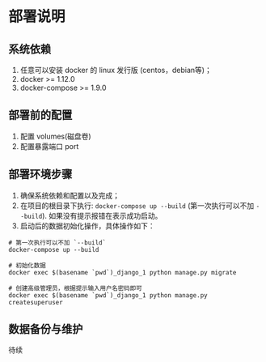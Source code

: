 # 部署说明

## 系统依赖
1. 任意可以安装 docker 的 linux 发行版 (centos，debian等)；
2. docker >= 1.12.0
3. docker-compose >= 1.9.0


## 部署前的配置
1. 配置 volumes(磁盘卷)
2. 配置暴露端口 port

## 部署环境步骤
1. 确保系统依赖和配置以及完成；
2. 在项目的根目录下执行: `docker-compose up --build` (第一次执行可以不加 `--build`). 如果没有提示报错在表示成功启动。
3. 启动后的数据初始化操作，具体操作如下：

```shell
# 第一次执行可以不加 `--build`
docker-compose up --build 

# 初始化数据
docker exec $(basename `pwd`)_django_1 python manage.py migrate

# 创建高级管理员，根据提示输入用户名密码即可
docker exec $(basename `pwd`)_django_1 python manage.py createsuperuser
```

## 数据备份与维护
待续



